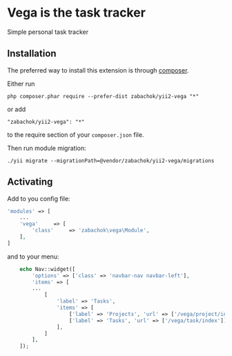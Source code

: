 Vega is the task tracker
========================
Simple personal task tracker

Installation
------------

The preferred way to install this extension is through [composer](http://getcomposer.org/download/).

Either run

```
php composer.phar require --prefer-dist zabachok/yii2-vega "*"
```

or add

```
"zabachok/yii2-vega": "*"
```

to the require section of your `composer.json` file.

Then run module migration:
```
./yii migrate --migrationPath=@vendor/zabachok/yii2-vega/migrations
```

## Activating

Add to you config file:

```php
'modules' => [
    ...
    'vega'     => [
        'class'     => 'zabachok\vega\Module',
    ],
]
```
and to your menu:

```php
    echo Nav::widget([
        'options' => ['class' => 'navbar-nav navbar-left'],
        'items' => [
        ...
            [
                'label' => 'Tasks',
                'items' => [
                    ['label' => 'Projects', 'url' => ['/vega/project/index']],
                    ['label' => 'Tasks', 'url' => ['/vega/task/index']],
                ],
            ]
        ],
    ]);
```
